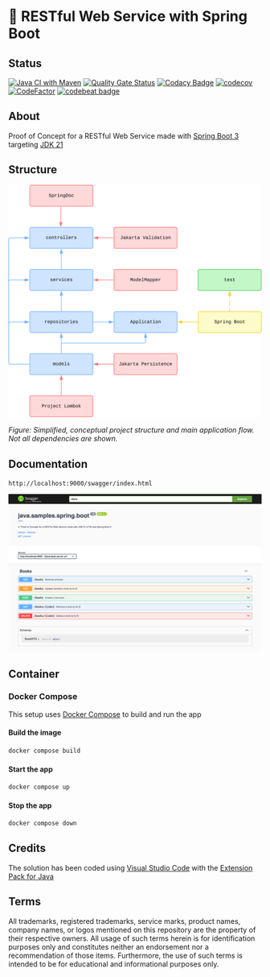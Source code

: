 # 🧪 RESTful Web Service with Spring Boot

## Status

[![Java CI with Maven](https://github.com/nanotaboada/java.samples.spring.boot/actions/workflows/maven.yml/badge.svg)](https://github.com/nanotaboada/java.samples.spring.boot/actions/workflows/maven.yml)
[![Quality Gate Status](https://sonarcloud.io/api/project_badges/measure?project=nanotaboada_java.samples.spring.boot&metric=alert_status)](https://sonarcloud.io/summary/new_code?id=nanotaboada_java.samples.spring.boot)
[![Codacy Badge](https://app.codacy.com/project/badge/Grade/ea6918db332642089ef420822267931b)](https://app.codacy.com/gh/nanotaboada/java.samples.spring.boot/dashboard?utm_source=gh&utm_medium=referral&utm_content=&utm_campaign=Badge_grade)
[![codecov](https://codecov.io/gh/nanotaboada/java.samples.spring.boot/branch/master/graph/badge.svg?token=D3FMNG0WOI)](https://codecov.io/gh/nanotaboada/java.samples.spring.boot)
[![CodeFactor](https://www.codefactor.io/repository/github/nanotaboada/java.samples.spring.boot/badge)](https://www.codefactor.io/repository/github/nanotaboada/java.samples.spring.boot)
[![codebeat badge](https://codebeat.co/badges/fedf65ac-45fa-4a3e-9151-13d459d71de0)](https://codebeat.co/projects/github-com-nanotaboada-java-samples-spring-boot-master)

## About

Proof of Concept for a RESTful Web Service made with [Spring Boot 3](https://spring.io/blog/2024/02/22/spring-boot-3-2-3-available-now) targeting [JDK 21](https://openjdk.org/projects/jdk/21/)

## Structure

![Simplified, conceptual project structure and main application flow](assets/images/structure.svg)

_Figure: Simplified, conceptual project structure and main application flow. Not all dependencies are shown._

## Documentation

```console
http://localhost:9000/swagger/index.html
```

![API Documentation](assets/images/swagger.png)

## Container

### Docker Compose

This setup uses [Docker Compose](https://docs.docker.com/compose/) to build and run the app

#### Build the image

```bash
docker compose build
```

#### Start the app

```bash
docker compose up
```

#### Stop the app

```bash
docker compose down
```

## Credits

The solution has been coded using [Visual Studio Code](https://code.visualstudio.com/) with the [Extension Pack for Java](https://marketplace.visualstudio.com/items?itemName=vscjava.vscode-java-pack)

## Terms

All trademarks, registered trademarks, service marks, product names, company names, or logos mentioned on this repository are the property of their respective owners. All usage of such terms herein is for identification purposes only and constitutes neither an endorsement nor a recommendation of those items. Furthermore, the use of such terms is intended to be for educational and informational purposes only.
